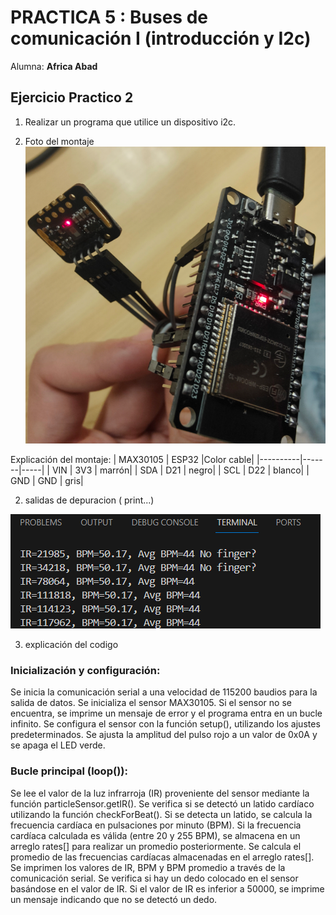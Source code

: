# PRACTICA 5 :  Buses de comunicación I (introducción y I2c)
Alumna: **Africa Abad**


## Ejercicio Practico 2


1. Realizar un programa que utilice un dispositivo i2c. 
 
 1. Foto del montaje 
 ![](connexions_bpm.png)

 
 
 Explicación del montaje: 
 | MAX30105 | ESP32 |Color cable|
|----------|-------|-----|
| VIN      | 3V3   | marrón|
| SDA      | D21   | negro|
| SCL      | D22   | blanco|
| GND      | GND   | gris|


 2. salidas de depuracion ( print...) 

  ![](Heartbeat.png)


 3. explicación del codigo 
 
  ### Inicialización y configuración:
Se inicia la comunicación serial a una velocidad de 115200 baudios para la salida de datos.
Se inicializa el sensor MAX30105. Si el sensor no se encuentra, se imprime un mensaje de error y el programa entra en un bucle infinito.
Se configura el sensor con la función setup(), utilizando los ajustes predeterminados.
Se ajusta la amplitud del pulso rojo a un valor de 0x0A y se apaga el LED verde.


  ### Bucle principal (loop()):
Se lee el valor de la luz infrarroja (IR) proveniente del sensor mediante la función particleSensor.getIR().
Se verifica si se detectó un latido cardíaco utilizando la función checkForBeat(). Si se detecta un latido, se calcula la frecuencia cardíaca en pulsaciones por minuto (BPM).
Si la frecuencia cardíaca calculada es válida (entre 20 y 255 BPM), se almacena en un arreglo rates[] para realizar un promedio posteriormente.
Se calcula el promedio de las frecuencias cardíacas almacenadas en el arreglo rates[].
Se imprimen los valores de IR, BPM y BPM promedio a través de la comunicación serial.
Se verifica si hay un dedo colocado en el sensor basándose en el valor de IR. Si el valor de IR es inferior a 50000, se imprime un mensaje indicando que no se detectó un dedo.
 



